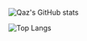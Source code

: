 ![Qaz's GitHub stats](https://github-readme-stats.vercel.app/api?username=QazCetelic&hide=stars&count_private=true)

![Top Langs](https://github-readme-stats.vercel.app/api/top-langs/?username=QazCetelic&langs_count=100&exclude_repo=GameCubeSite&layout=compact)
